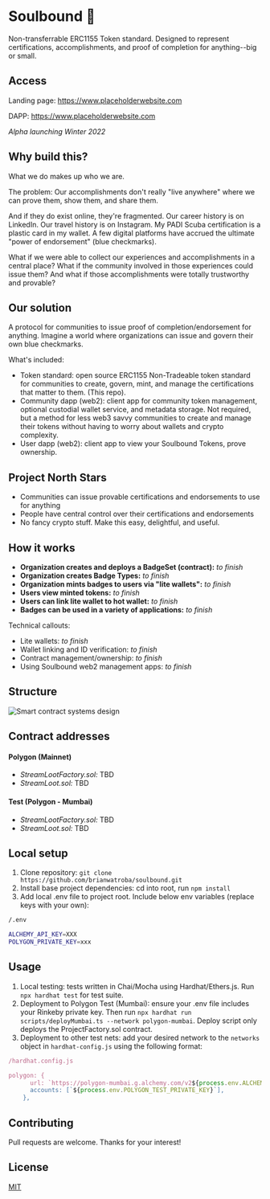 # Soulbound 🪪

Non-transferrable ERC1155 Token standard. Designed to represent certifications, accomplishments, and proof of completion for anything--big or small.

## Access

Landing page: https://www.placeholderwebsite.com

DAPP: https://www.placeholderwebsite.com

_Alpha launching Winter 2022_

## Why build this?

What we do makes up who we are.

The problem: Our accomplishments don't really "live anywhere" where we can prove them, show them, and share them.

And if they do exist online, they're fragmented. Our career history is on LinkedIn. Our travel history is on Instagram. My PADI Scuba certification is a plastic card in my wallet. A few digital platforms have accrued the ultimate "power of endorsement" (blue checkmarks).

What if we were able to collect our experiences and accomplishments in a central place? What if the community involved in those experiences could issue them? And what if those accomplishments were totally trustworthy and provable?

## Our solution

A protocol for communities to issue proof of completion/endorsement for anything. Imagine a world where organizations can issue and govern their own blue checkmarks.

What's included:

- Token standard: open source ERC1155 Non-Tradeable token standard for communities to create, govern, mint, and manage the certifications that matter to them. (This repo).
- Community dapp (web2): client app for community token management, optional custodial wallet service, and metadata storage. Not required, but a method for less web3 savvy communities to create and manage their tokens without having to worry about wallets and crypto complexity.
- User dapp (web2): client app to view your Soulbound Tokens, prove ownership.

## Project North Stars

- Communities can issue provable certifications and endorsements to use for anything
- People have central control over their certifications and endorsements
- No fancy crypto stuff. Make this easy, delightful, and useful.

## How it works

- **Organization creates and deploys a BadgeSet (contract):** _to finish_
- **Organization creates Badge Types:** _to finish_
- **Organization mints badges to users via "lite wallets":** _to finish_
- **Users view minted tokens:** _to finish_
- **Users can link lite wallet to hot wallet:** _to finish_
- **Badges can be used in a variety of applications:** _to finish_

Technical callouts:

- Lite wallets: _to finish_
- Wallet linking and ID verification: _to finish_
- Contract management/ownership: _to finish_
- Using Soulbound web2 management apps: _to finish_

## Structure

![Smart contract systems design](https://brianwatroba.s3.amazonaws.com/soulboundsc2.png)

## Contract addresses

#### Polygon (Mainnet)

- _StreamLootFactory.sol:_ TBD
- _StreamLoot.sol:_ TBD

#### Test (Polygon - Mumbai)

- _StreamLootFactory.sol:_ TBD
- _StreamLoot.sol:_ TBD

## Local setup

1. Clone repository: `git clone https://github.com/brianwatroba/soulbound.git`
2. Install base project dependencies: cd into root, run `npm install`
3. Add local .env file to project root. Include below env variables (replace keys with your own):

```bash
/.env

ALCHEMY_API_KEY=XXX
POLYGON_PRIVATE_KEY=xxx
```

## Usage

1. Local testing: tests written in Chai/Mocha using Hardhat/Ethers.js. Run `npx hardhat test` for test suite.
2. Deployment to Polygon Test (Mumbai): ensure your .env file includes your Rinkeby private key. Then run `npx hardhat run scripts/deployMumbai.ts --network polygon-mumbai`. Deploy script only deploys the ProjectFactory.sol contract.
3. Deployment to other test nets: add your desired network to the `networks` object in `hardhat-config.js` using the following format:

```javascript
/hardhat.config.js

polygon: {
      url: `https://polygon-mumbai.g.alchemy.com/v2${process.env.ALCHEMY_API_KEY}`,
      accounts: [`${process.env.POLYGON_TEST_PRIVATE_KEY}`],
    },
```

## Contributing

Pull requests are welcome. Thanks for your interest!

## License

[MIT](https://choosealicense.com/licenses/mit/)
